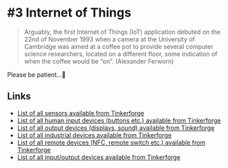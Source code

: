# \#3 Internet of Things

> Arguably, the first Internet of Things \(IoT\) application debuted on the 22nd of November 1993 when a camera at the University of Cambridge was aimed at a coffee pot to provide several computer science researchers, located on a different floor, some indication of when the coffee would be “on”. \(Alexander Ferworn\)

Please be patient...👷 



## Links

* [List of all sensors available from Tinkerforge](https://www.tinkerforge.com/de/shop/bricklets/sensors.html)
* [List of all human input devices \(buttons etc.\) available from Tinkerforge](https://www.tinkerforge.com/en/shop/bricklets/human-input.html)
* [List of all output devices \(displays, sound\) available from Tinkerforge](https://www.tinkerforge.com/en/shop/bricklets/lcd-led-sound.html)
* [List of all industrial devices available from Tinkerforge](https://www.tinkerforge.com/en/shop/bricklets/industrial.html)
* [List of all remote devices \(NFC, remote switch etc.\) available from Tinkerforge](https://www.tinkerforge.com/en/shop/bricklets/remote.html)
* [List of all input/output devices available from Tinkerforge](https://www.tinkerforge.com/en/shop/bricklets/io.html)

